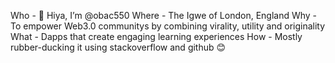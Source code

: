 Who   - 👋 Hiya, I’m @obac550 
Where - The Igwe of London, England
Why   - To empower Web3.0 communitys by combining virality, utility and originality
What  - Dapps that create engaging learning experiences
How   - Mostly rubber-ducking it using stackoverflow and github 😊

<!---
obac550/obac550 is a ✨ special ✨ repository because its `README.md` (this file) appears on your GitHub profile.
You can click the Preview link to take a look at your changes.
--->
